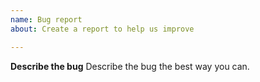 ```yaml
---
name: Bug report
about: Create a report to help us improve

---
```


**Describe the bug**
Describe the bug the best way you can.
